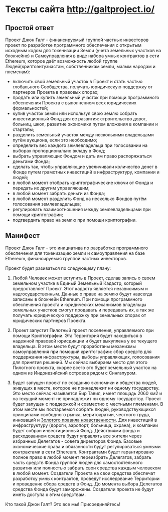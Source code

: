 # Тексты сайта http://galtproject.io/

## Простой ответ
Проект Джон Галт - финансируемый группой частных инвесторов проект по разработке программного обеспечения c открытым исходным кодом для токенизации Земли (учета земельных участков на блокчейне) и Cамоуправления в виде набора умных контрактов в сети Ethereum, которое даёт возможность любой группе Людей(криптоэнтузиастам, собственникам земли, малым народам и племенам):

- включить свой земельный участок в Проект и стать частью глобального Сообщества, получать юридическую поддержку от партнеров Проекта в правовых спорах;
- продать или купить земельный участок при помощи программного обеспечения Проекта с выполнением всех юридических формальностей;
- купив участок земли или используя свою землю собрать инвестиционный Фонд для ее развития: строительство дорог, больниц, школ, развитие экономики путем вложения в компании и стартапы;
- разделить земельный участок между несколькими владельцами путём аукциона, если это необходимо;
- определить вес каждого землевладельца при голосовании на выборах пропорционально вкладу в Фонд;
- выбрать управляющих Фондом и дать им право распоряжаться деньгами Фонда;
- сделать так, чтобы управляющие увеличивали количество денег в Фонде путем грамотных инвестиций в инфраструктуру, компании и людей;
- в любой момент отобрать криптографические ключи от Фонда и передать их другим управляющим;
- в любой момент забрать деньги из Фонда;
- в любой момент разделить Фонд на несколько Фондов путём голосования землевладельцев;
- регулировать взаимоотношения между землевладельцами при помощи криптографии;
- подтвердить право на землю при помощи криптографии.

## Манифест

Проект Джон Галт - это инициатива по разработке программного обеспечения для токенизацию земли и самоуправления на базе Ethereum, финансируемая группой частных инвесторов.

Проект будет разиваться по следующему плану:

1. Любой Человек может вступить в Проект, сделав запись о своем земельном участке в Единый Земельный Кадастр, который предоставляет Проект. Этот кадастр является независимым и надгосударственным. Данные о праве на землю будут навсегда записаны в блокчейн Ethereum. При помощи программного обеспечения проекта и юридических механизмов владельцы земельных участков смогут продавать и передавать их, а так же получать юридическую поддержку при земельных спорах от юридических партнеров Проекта.

2. Проект запустит Пилотный проект поселения, управляемого при помощи Криптографии. Эта Территория будет находиться в надежной правовой юрисдикции и будет выкуплена у ее текущего владельца. В этом месте будут проработаны механизмы самоуправления при помощий криптографии: сбор средств для поддержания инфраструктуры, выборы управляющих, голосования для принятия решений. Мы сейчас выбираем место для этого Пилотного проекта, скорее всего это будет земельный участок на одном из Индонезийский островов рядом с Сингапуром.

3. Будет запущен проект по созданию экономики и общества людей, живущих в месте, которое не принадлежит ни одному государству. Это место сейчас называется Бир Тавил, имеет площадь 2060 км2 и на текущий момент не принадлежит ни одному государству. Проект будет запущен с поддержкой и совместно с местными племенами. В этом месте мы постараемся собрать людей,  руководствующихся принципами свободного рынка, меритократии, честного труда, инноваций и [Золотого правила нравственности](https://ru.wikipedia.org/wiki/%D0%97%D0%BE%D0%BB%D0%BE%D1%82%D0%BE%D0%B5_%D0%BF%D1%80%D0%B0%D0%B2%D0%B8%D0%BB%D0%BE_%D0%BD%D1%80%D0%B0%D0%B2%D1%81%D1%82%D0%B2%D0%B5%D0%BD%D0%BD%D0%BE%D1%81%D1%82%D0%B8). Для инвестиций в инфраструктуру (дороги, аэропорт, больница, охрана), и компании будет собран инвестиционный Фонд. Действиями фонда и расходованием средств будут управлять все жители через избранных Делегатов - совета директоров Фонда. Базовые экономические права и обязанности будут регулироваться умными контрактами в сети Ethereum. Контрактами будет гарантировано полное право в любой момент переизбрать Делегатов, забрать часть средств Фонда группой людей для самостоятельного развития или полностью забрать свои средства каждым человеком в любой момент. Создатели Проекта на свои средства обеспечат разработку умных контрактов, проведут исследование Территории и проведение сбора средств в Фонд. До момента выбора Делегатов средства Фонда будут заморожены. Создатели проекта не будут иметь доступа к этим средствам.

Кто такой Джон Галт? Это все мы! Присоединяйтесь!
